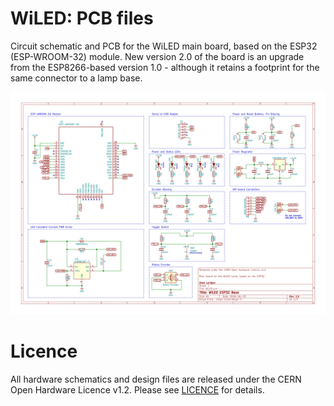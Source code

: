 # WiLED: PCB files

Circuit schematic and PCB for the WiLED main board, based on the ESP32 (ESP-WROOM-32) module. New version 2.0 of the board is an upgrade from the ESP8266-based version 1.0 - although it retains a footprint for the same connector to a lamp base.

![Schematic](./WiLED.svg)

# Licence

All hardware schematics and design files are released under the CERN Open Hardware Licence v1.2. Please see [LICENCE](LICENCE) for details.
